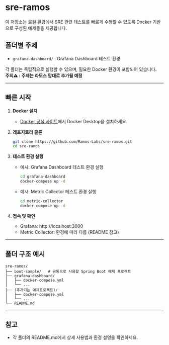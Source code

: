 # sre-ramos
이 저장소는 로컬 환경에서 SRE 관련 테스트를 빠르게 수행할 수 있도록 Docker 기반으로 구성된 예제들을 제공합니다.

## 폴더별 주제
- `grafana-dashboard/` : Grafana Dashboard 테스트 환경

각 폴더는 독립적으로 실행할 수 있으며, 필요한 Docker 환경이 포함되어 있습니다.  
**주의⚠️ : 주제는 라모스 맘대로 추가될 예정**

---

## 빠른 시작

1. **Docker 설치**
	- [Docker 공식 사이트](https://www.docker.com/)에서 Docker Desktop을 설치하세요.

2. **레포지토리 클론**
	```bash
	git clone https://github.com/Ramos-Labs/sre-ramos.git
	cd sre-ramos
	```

3. **테스트 환경 실행**
	- 예시: Grafana Dashboard 테스트 환경 실행
	  ```bash
	  cd grafana-dashboard
	  docker-compose up -d
	  ```
	- 예시: Metric Collector 테스트 환경 실행
	  ```bash
	  cd metric-collector
	  docker-compose up -d
	  ```

4. **접속 및 확인**
	- Grafana: http://localhost:3000
	- Metric Collector: 환경에 따라 다름 (README 참고)

---

## 폴더 구조 예시

```
sre-ramos/
├── boot-sample/   # 공통으로 사용할 Spring Boot 예제 프로젝트
├── grafana-dashboard/
│   ├── docker-compose.yml
│   └── ...
├── (추가되는 예제프로젝트)/
│   ├── docker-compose.yml
│   └── ...
└── README.md
```

---

## 참고

- 각 폴더의 README.md에서 상세 사용법과 환경 설명을 확인하세요.